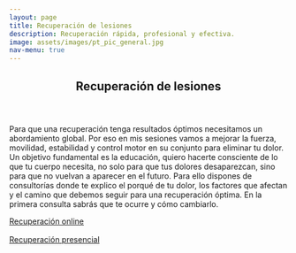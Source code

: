 ```yaml
---
layout: page
title: Recuperación de lesiones
description: Recuperación rápida, profesional y efectiva.
image: assets/images/pt_pic_general.jpg
nav-menu: true
---
```


<!-- Main -->
<div id="main" class="alt">

<!-- One -->
<section id="one">
	<div class="inner">
		<header class="major">
			<h1>Recuperación de lesiones</h1>
		</header>

<!-- Content -->
<p>
    Para que una recuperación tenga resultados óptimos necesitamos un abordamiento global. Por eso en mis sesiones vamos a mejorar la fuerza, movilidad, estabilidad y control motor en su conjunto para eliminar tu dolor.
    Un objetivo fundamental es la educación, quiero hacerte consciente de lo que tu cuerpo necesita, no solo para que tus 
    dolores desaparezcan, sino para que no vuelvan a aparecer en el futuro. Para ello dispones de consultorías 
    donde te explico el porqué de tu dolor, los factores que afectan y el camino que debemos seguir para una recuperación óptima. 
    En la primera consulta sabrás que te ocurre y cómo cambiarlo.
</p>

<div class="row">
	<div class="6u 12u$(small) align-center" style="padding-bottom: 1rem">
        <a class="button button-primary" href="{% link recuperacion-lesiones/RecuperacionLesionesOnline.md %}">Recuperación online</a>
    </div>
	<div class="6u 12u$(small) align-center">
        <a class="button button-primary" href="{% link recuperacion-lesiones/RecuperacionLesionesPresenciales.md %}">Recuperación presencial</a>
	</div>
</div>